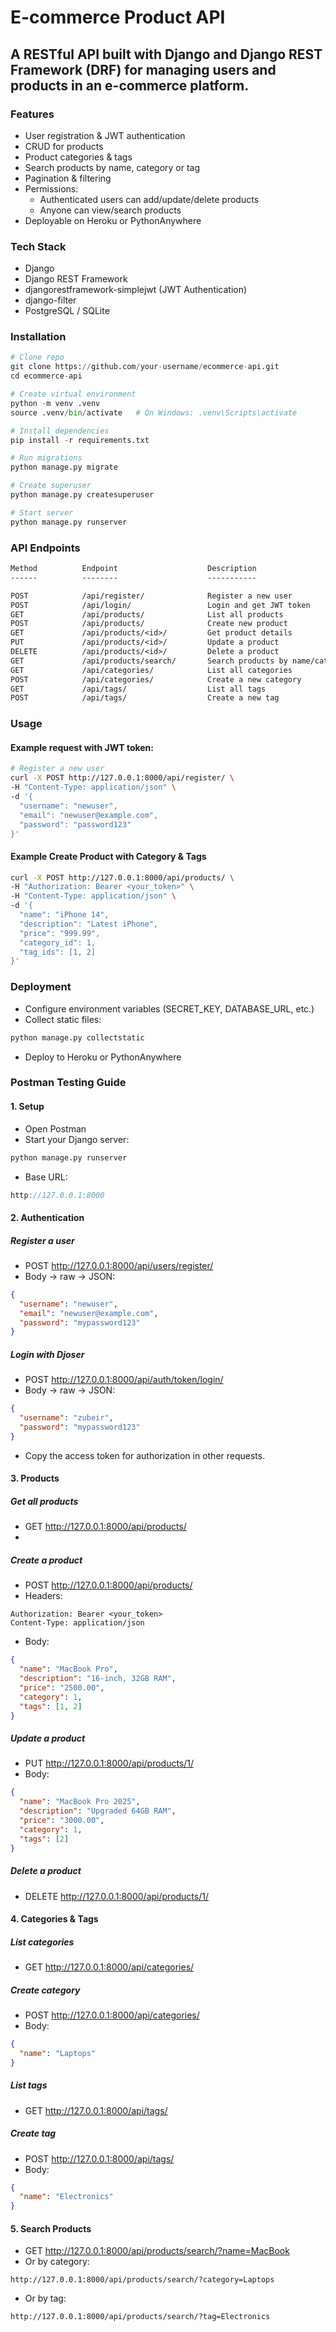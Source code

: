 
# E-commerce Product API

## A RESTful API built with Django and Django REST Framework (DRF) for managing users and products in an e-commerce platform.

### Features

* User registration & JWT authentication
* CRUD for products
* Product categories & tags
* Search products by name, category or tag
* Pagination & filtering
* Permissions:
  * Authenticated users can add/update/delete products
  * Anyone can view/search products
* Deployable on Heroku or PythonAnywhere

### Tech Stack

* Django
* Django REST Framework
* djangorestframework-simplejwt (JWT Authentication)
* django-filter
* PostgreSQL / SQLite

### Installation

```python
# Clone repo
git clone https://github.com/your-username/ecommerce-api.git
cd ecommerce-api

# Create virtual environment
python -m venv .venv
source .venv/bin/activate   # On Windows: .venv\Scripts\activate

# Install dependencies
pip install -r requirements.txt

# Run migrations
python manage.py migrate

# Create superuser
python manage.py createsuperuser

# Start server
python manage.py runserver
```

### API Endpoints

```graphql
Method	        Endpoint	                Description
------          --------                    -----------

POST	        /api/register/	            Register a new user
POST	        /api/login/	                Login and get JWT token
GET	            /api/products/	            List all products
POST	        /api/products/	            Create new product
GET	            /api/products/<id>/	        Get product details
PUT	            /api/products/<id>/	        Update a product
DELETE	        /api/products/<id>/	        Delete a product
GET	            /api/products/search/	    Search products by name/category/tag
GET	            /api/categories/	        List all categories
POST	        /api/categories/	        Create a new category
GET	            /api/tags/	                List all tags
POST	        /api/tags/	                Create a new tag 
```

### Usage

#### Example request with JWT token:
```bash
# Register a new user
curl -X POST http://127.0.0.1:8000/api/register/ \
-H "Content-Type: application/json" \
-d '{
  "username": "newuser",
  "email": "newuser@example.com",
  "password": "password123"
}'
```
#### Example Create Product with Category & Tags
```bash
curl -X POST http://127.0.0.1:8000/api/products/ \
-H "Authorization: Bearer <your_token>" \
-H "Content-Type: application/json" \
-d '{
  "name": "iPhone 14",
  "description": "Latest iPhone",
  "price": "999.99",
  "category_id": 1,
  "tag_ids": [1, 2]
}'
```

### Deployment

* Configure environment variables (SECRET_KEY, DATABASE_URL, etc.)
* Collect static files:
```bash
python manage.py collectstatic
```
* Deploy to Heroku or PythonAnywhere

### Postman Testing Guide

#### 1. Setup

* Open Postman
* Start your Django server:
```bash
python manage.py runserver
```
* Base URL:
```cpp
http://127.0.0.1:8000
```

#### 2. Authentication

##### Register a user
* POST http://127.0.0.1:8000/api/users/register/
* Body → raw → JSON:
```json
{
  "username": "newuser",
  "email": "newuser@example.com",
  "password": "mypassword123"
}
```
##### Login with Djoser
* POST http://127.0.0.1:8000/api/auth/token/login/
* Body → raw → JSON:
```json
{
  "username": "zubeir",
  "password": "mypassword123"
}
```
* Copy the access token for authorization in other requests.

#### 3. Products

##### Get all products
* GET http://127.0.0.1:8000/api/products/
* 
##### Create a product
* POST http://127.0.0.1:8000/api/products/
* Headers:
```pgsql
Authorization: Bearer <your_token>
Content-Type: application/json
```
* Body:
```json
{
  "name": "MacBook Pro",
  "description": "16-inch, 32GB RAM",
  "price": "2500.00",
  "category": 1,
  "tags": [1, 2]
}
```

##### Update a product
* PUT http://127.0.0.1:8000/api/products/1/
* Body:
```json
{
  "name": "MacBook Pro 2025",
  "description": "Upgraded 64GB RAM",
  "price": "3000.00",
  "category": 1,
  "tags": [2]
}
```

##### Delete a product
* DELETE http://127.0.0.1:8000/api/products/1/

#### 4. Categories & Tags

##### List categories
* GET http://127.0.0.1:8000/api/categories/

##### Create category
* POST http://127.0.0.1:8000/api/categories/
* Body:
```json
{
  "name": "Laptops"
}
```

##### List tags
* GET http://127.0.0.1:8000/api/tags/

##### Create tag
* POST http://127.0.0.1:8000/api/tags/
* Body:
```json
{
  "name": "Electronics"
}
```

#### 5. Search Products

* GET http://127.0.0.1:8000/api/products/search/?name=MacBook
* Or by category:
```arduino
http://127.0.0.1:8000/api/products/search/?category=Laptops
```
* Or by tag:
```arduino
http://127.0.0.1:8000/api/products/search/?tag=Electronics
```